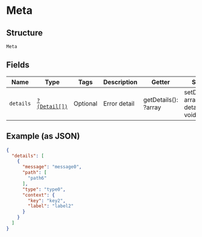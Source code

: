 
# Meta

## Structure

`Meta`

## Fields

| Name | Type | Tags | Description | Getter | Setter |
|  --- | --- | --- | --- | --- | --- |
| `details` | [`?(Detail[])`](../../doc/models/detail.md) | Optional | Error detail | getDetails(): ?array | setDetails(?array details): void |

## Example (as JSON)

```json
{
  "details": [
    {
      "message": "message0",
      "path": [
        "path6"
      ],
      "type": "type0",
      "context": {
        "key": "key2",
        "label": "label2"
      }
    }
  ]
}
```

